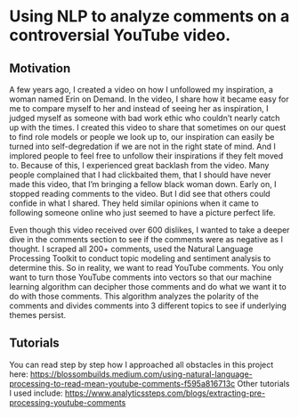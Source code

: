 # Using NLP to analyze comments on a controversial YouTube video.  

## Motivation
A few years ago, I created a video on how I unfollowed my inspiration, a woman named Erin on Demand. In the video, I share how it became easy for me to compare myself to her and instead of seeing her as inspiration, I judged myself as someone with bad work ethic who couldn’t nearly catch up with the times. I created this video to share that sometimes on our quest to find role models or people we look up to, our inspiration can easily be turned into self-degredation if we are not in the right state of mind. And I implored people to feel free to unfollow their inspirations if they felt moved to.
Because of this, I experienced great backlash from the video. Many people complained that I had clickbaited them, that I should have never made this video, that I’m bringing a fellow black woman down. Early on, I stopped reading comments to the video. 
But I did see that others could confide in what I shared. They held similar opinions when it came to following someone online who just seemed to have a picture perfect life. 

Even though this video received over 600 dislikes, I wanted to take a deeper dive in the comments section to see if the comments were as negative as I thought. I scraped all 200+ comments, used the Natural Language Processing Toolkit to conduct topic modeling and sentiment analysis to determine this. 
So in reality, we want to read YouTube comments. You only want to turn those YouTube comments into vectors so that our machine learning algorithm can decipher those comments and do what we want it to do with those comments.
This algorithm analyzes the polarity of the comments and divides comments into 3 different topics to see if underlying themes persist.

## Tutorials
You can read step by step how I approached all obstacles in this project here: https://blossombuilds.medium.com/using-natural-language-processing-to-read-mean-youtube-comments-f595a816713c
Other tutorials I used include:
https://www.analyticssteps.com/blogs/extracting-pre-processing-youtube-comments
